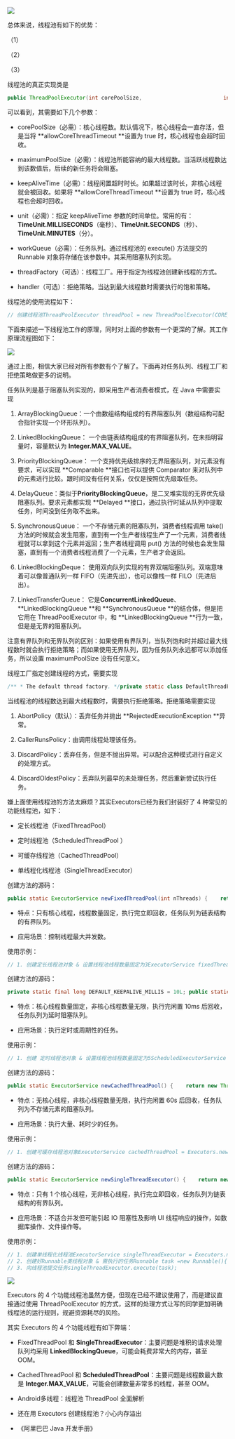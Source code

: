 ![](images/WEBRESOURCEc4979efe5bb3162d2351ccc25463043d截图.png)

总体来说，线程池有如下的优势：

（1）

（2）

（3）

线程池的真正实现类是 

```java
public ThreadPoolExecutor(int corePoolSize,                          int maximumPoolSize,                          long keepAliveTime,                          TimeUnit unit,                          BlockingQueue<Runnable> workQueue) {    this(corePoolSize, maximumPoolSize, keepAliveTime, unit, workQueue,         Executors.defaultThreadFactory(), defaultHandler);} public ThreadPoolExecutor(int corePoolSize,                          int maximumPoolSize,                          long keepAliveTime,                          TimeUnit unit,                          BlockingQueue<Runnable> workQueue,                          ThreadFactory threadFactory) {    this(corePoolSize, maximumPoolSize, keepAliveTime, unit, workQueue,         threadFactory, defaultHandler);} public ThreadPoolExecutor(int corePoolSize,                          int maximumPoolSize,                          long keepAliveTime,                          TimeUnit unit,                          BlockingQueue<Runnable> workQueue,                          RejectedExecutionHandler handler) {    this(corePoolSize, maximumPoolSize, keepAliveTime, unit, workQueue,         Executors.defaultThreadFactory(), handler);} public ThreadPoolExecutor(int corePoolSize,                          int maximumPoolSize,                          long keepAliveTime,                          TimeUnit unit,                          BlockingQueue<Runnable> workQueue,                          ThreadFactory threadFactory,                          RejectedExecutionHandler handler) {    if (corePoolSize < 0 ||        maximumPoolSize <= 0 ||        maximumPoolSize < corePoolSize ||        keepAliveTime < 0)        throw new IllegalArgumentException();    if (workQueue == null || threadFactory == null || handler == null)        throw new NullPointerException();    this.corePoolSize = corePoolSize;    this.maximumPoolSize = maximumPoolSize;    this.workQueue = workQueue;    this.keepAliveTime = unit.toNanos(keepAliveTime);    this.threadFactory = threadFactory;    this.handler = handler;}
```

可以看到，其需要如下几个参数：

- corePoolSize（必需）：核心线程数。默认情况下，核心线程会一直存活，但是当将 **allowCoreThreadTimeout **设置为 true 时，核心线程也会超时回收。

- maximumPoolSize（必需）：线程池所能容纳的最大线程数。当活跃线程数达到该数值后，后续的新任务将会阻塞。

- keepAliveTime（必需）：线程闲置超时时长。如果超过该时长，非核心线程就会被回收。如果将 **allowCoreThreadTimeout **设置为 true 时，核心线程也会超时回收。

- unit（必需）：指定 keepAliveTime 参数的时间单位。常用的有：**TimeUnit.MILLISECONDS**（毫秒）、**TimeUnit.SECONDS**（秒）、**TimeUnit.MINUTES**（分）。

- workQueue（必需）：任务队列。通过线程池的 execute() 方法提交的 Runnable 对象将存储在该参数中。其采用阻塞队列实现。

- threadFactory（可选）：线程工厂。用于指定为线程池创建新线程的方式。

- handler（可选）：拒绝策略。当达到最大线程数时需要执行的饱和策略。

线程池的使用流程如下：

```java
// 创建线程池ThreadPoolExecutor threadPool = new ThreadPoolExecutor(CORE_POOL_SIZE,                                             MAXIMUM_POOL_SIZE,                                             KEEP_ALIVE,                                             TimeUnit.SECONDS,                                             sPoolWorkQueue,                                             sThreadFactory);// 向线程池提交任务threadPool.execute(new Runnable() {    @Override    public void run() {        ... // 线程执行的任务    }});// 关闭线程池threadPool.shutdown(); // 设置线程池的状态为SHUTDOWN，然后中断所有没有正在执行任务的线程threadPool.shutdownNow(); // 设置线程池的状态为 STOP，然后尝试停止所有的正在执行或暂停任务的线程，并返回等待执行任务的列表
```

下面来描述一下线程池工作的原理，同时对上面的参数有一个更深的了解。其工作原理流程图如下：

![](images/WEBRESOURCE653a69d12df0431ac7efd3fe7bc77dc2stickPicture.png)

通过上图，相信大家已经对所有参数有个了解了。下面再对任务队列、线程工厂和拒绝策略做更多的说明。

任务队列是基于阻塞队列实现的，即采用生产者消费者模式，在 Java 中需要实现 

1. ArrayBlockingQueue：一个由数组结构组成的有界阻塞队列（数组结构可配合指针实现一个环形队列）。

1. LinkedBlockingQueue： 一个由链表结构组成的有界阻塞队列，在未指明容量时，容量默认为 **Integer.MAX_VALUE**。

1. PriorityBlockingQueue： 一个支持优先级排序的无界阻塞队列，对元素没有要求，可以实现 **Comparable **接口也可以提供 Comparator 来对队列中的元素进行比较。跟时间没有任何关系，仅仅是按照优先级取任务。

1. DelayQueue：类似于**PriorityBlockingQueue**，是二叉堆实现的无界优先级阻塞队列。要求元素都实现 **Delayed **接口，通过执行时延从队列中提取任务，时间没到任务取不出来。

1. SynchronousQueue： 一个不存储元素的阻塞队列，消费者线程调用 take() 方法的时候就会发生阻塞，直到有一个生产者线程生产了一个元素，消费者线程就可以拿到这个元素并返回；生产者线程调用 put() 方法的时候也会发生阻塞，直到有一个消费者线程消费了一个元素，生产者才会返回。

1. LinkedBlockingDeque： 使用双向队列实现的有界双端阻塞队列。双端意味着可以像普通队列一样 FIFO（先进先出），也可以像栈一样 FILO（先进后出）。

1. LinkedTransferQueue： 它是**ConcurrentLinkedQueue**、**LinkedBlockingQueue **和 **SynchronousQueue **的结合体，但是把它用在 ThreadPoolExecutor 中，和 **LinkedBlockingQueue **行为一致，但是是无界的阻塞队列。

注意有界队列和无界队列的区别：如果使用有界队列，当队列饱和时并超过最大线程数时就会执行拒绝策略；而如果使用无界队列，因为任务队列永远都可以添加任务，所以设置 maximumPoolSize 没有任何意义。

线程工厂指定创建线程的方式，需要实现 

```java
/** * The default thread factory. */private static class DefaultThreadFactory implements ThreadFactory {    private static final AtomicInteger poolNumber = new AtomicInteger(1);    private final ThreadGroup group;    private final AtomicInteger threadNumber = new AtomicInteger(1);    private final String namePrefix;     DefaultThreadFactory() {        SecurityManager s = System.getSecurityManager();        group = (s != null) ? s.getThreadGroup() :                              Thread.currentThread().getThreadGroup();        namePrefix = "pool-" +                      poolNumber.getAndIncrement() +                     "-thread-";    }     public Thread newThread(Runnable r) {        Thread t = new Thread(group, r,                              namePrefix + threadNumber.getAndIncrement(),                              0);        if (t.isDaemon())            t.setDaemon(false);        if (t.getPriority() != Thread.NORM_PRIORITY)            t.setPriority(Thread.NORM_PRIORITY);        return t;    }}
```

当线程池的线程数达到最大线程数时，需要执行拒绝策略。拒绝策略需要实现 

1. AbortPolicy（默认）：丢弃任务并抛出 **RejectedExecutionException **异常。

1. CallerRunsPolicy：由调用线程处理该任务。

1. DiscardPolicy：丢弃任务，但是不抛出异常。可以配合这种模式进行自定义的处理方式。

1. DiscardOldestPolicy：丢弃队列最早的未处理任务，然后重新尝试执行任务。

嫌上面使用线程池的方法太麻烦？其实Executors已经为我们封装好了 4 种常见的功能线程池，如下：

- 定长线程池（FixedThreadPool）

- 定时线程池（ScheduledThreadPool ）

- 可缓存线程池（CachedThreadPool）

- 单线程化线程池（SingleThreadExecutor）

创建方法的源码：

```java
public static ExecutorService newFixedThreadPool(int nThreads) {    return new ThreadPoolExecutor(nThreads, nThreads,                                  0L, TimeUnit.MILLISECONDS,                                  new LinkedBlockingQueue<Runnable>());}public static ExecutorService newFixedThreadPool(int nThreads, ThreadFactory threadFactory) {    return new ThreadPoolExecutor(nThreads, nThreads,                                  0L, TimeUnit.MILLISECONDS,                                  new LinkedBlockingQueue<Runnable>(),                                  threadFactory);}
```

- 特点：只有核心线程，线程数量固定，执行完立即回收，任务队列为链表结构的有界队列。

- 应用场景：控制线程最大并发数。

使用示例：

```java
// 1. 创建定长线程池对象 & 设置线程池线程数量固定为3ExecutorService fixedThreadPool = Executors.newFixedThreadPool(3);// 2. 创建好Runnable类线程对象 & 需执行的任务Runnable task =new Runnable(){  public void run() {     System.out.println("执行任务啦");  }};// 3. 向线程池提交任务fixedThreadPool.execute(task);
```

创建方法的源码：

```java
private static final long DEFAULT_KEEPALIVE_MILLIS = 10L; public static ScheduledExecutorService newScheduledThreadPool(int corePoolSize) {    return new ScheduledThreadPoolExecutor(corePoolSize);}public ScheduledThreadPoolExecutor(int corePoolSize) {    super(corePoolSize, Integer.MAX_VALUE,          DEFAULT_KEEPALIVE_MILLIS, MILLISECONDS,          new DelayedWorkQueue());} public static ScheduledExecutorService newScheduledThreadPool(        int corePoolSize, ThreadFactory threadFactory) {    return new ScheduledThreadPoolExecutor(corePoolSize, threadFactory);}public ScheduledThreadPoolExecutor(int corePoolSize,                                   ThreadFactory threadFactory) {    super(corePoolSize, Integer.MAX_VALUE,          DEFAULT_KEEPALIVE_MILLIS, MILLISECONDS,          new DelayedWorkQueue(), threadFactory);}
```

- 特点：核心线程数量固定，非核心线程数量无限，执行完闲置 10ms 后回收，任务队列为延时阻塞队列。

- 应用场景：执行定时或周期性的任务。

使用示例：

```java
// 1. 创建 定时线程池对象 & 设置线程池线程数量固定为5ScheduledExecutorService scheduledThreadPool = Executors.newScheduledThreadPool(5);// 2. 创建好Runnable类线程对象 & 需执行的任务Runnable task =new Runnable(){  public void run() {     System.out.println("执行任务啦");  }};// 3. 向线程池提交任务scheduledThreadPool.schedule(task, 1, TimeUnit.SECONDS); // 延迟1s后执行任务scheduledThreadPool.scheduleAtFixedRate(task,10,1000,TimeUnit.MILLISECONDS);// 延迟10ms后、每隔1000ms执行任务
```

创建方法的源码：

```java
public static ExecutorService newCachedThreadPool() {    return new ThreadPoolExecutor(0, Integer.MAX_VALUE,                                  60L, TimeUnit.SECONDS,                                  new SynchronousQueue<Runnable>());}public static ExecutorService newCachedThreadPool(ThreadFactory threadFactory) {    return new ThreadPoolExecutor(0, Integer.MAX_VALUE,                                  60L, TimeUnit.SECONDS,                                  new SynchronousQueue<Runnable>(),                                  threadFactory);}
```

- 特点：无核心线程，非核心线程数量无限，执行完闲置 60s 后回收，任务队列为不存储元素的阻塞队列。

- 应用场景：执行大量、耗时少的任务。

使用示例：

```java
// 1. 创建可缓存线程池对象ExecutorService cachedThreadPool = Executors.newCachedThreadPool();// 2. 创建好Runnable类线程对象 & 需执行的任务Runnable task =new Runnable(){  public void run() {     System.out.println("执行任务啦");  }};// 3. 向线程池提交任务cachedThreadPool.execute(task);
```

创建方法的源码：

```java
public static ExecutorService newSingleThreadExecutor() {    return new FinalizableDelegatedExecutorService        (new ThreadPoolExecutor(1, 1,                                0L, TimeUnit.MILLISECONDS,                                new LinkedBlockingQueue<Runnable>()));}public static ExecutorService newSingleThreadExecutor(ThreadFactory threadFactory) {    return new FinalizableDelegatedExecutorService        (new ThreadPoolExecutor(1, 1,                                0L, TimeUnit.MILLISECONDS,                                new LinkedBlockingQueue<Runnable>(),                                threadFactory));}
```

- 特点：只有 1 个核心线程，无非核心线程，执行完立即回收，任务队列为链表结构的有界队列。

- 应用场景：不适合并发但可能引起 IO 阻塞性及影响 UI 线程响应的操作，如数据库操作、文件操作等。

使用示例：

```java
// 1. 创建单线程化线程池ExecutorService singleThreadExecutor = Executors.newSingleThreadExecutor();
// 2. 创建好Runnable类线程对象 & 需执行的任务Runnable task =new Runnable(){  public void run() {     System.out.println("执行任务啦");  }};
// 3. 向线程池提交任务singleThreadExecutor.execute(task);
```

![](images/WEBRESOURCEf0a628bc0a1f7c81b93aa9b0655dab72stickPicture.png)

Executors 的 4 个功能线程池虽然方便，但现在已经不建议使用了，而是建议直接通过使用 ThreadPoolExecutor 的方式，这样的处理方式让写的同学更加明确线程池的运行规则，规避资源耗尽的风险。

其实 Executors 的 4 个功能线程有如下弊端：

- FixedThreadPool 和 **SingleThreadExecutor**：主要问题是堆积的请求处理队列均采用 **LinkedBlockingQueue**，可能会耗费非常大的内存，甚至 OOM。

- CachedThreadPool 和 **ScheduledThreadPool**：主要问题是线程数最大数是 **Integer.MAX_VALUE**，可能会创建数量非常多的线程，甚至 OOM。

- Android多线程：线程池 ThreadPool 全面解析

- 还在用 Executors 创建线程池？小心内存溢出

- 《阿里巴巴 Java 开发手册》